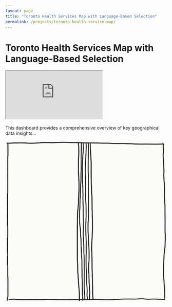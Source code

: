 ```yaml
---
layout: page
title: "Toronto Health Services Map with Language-Based Selection"
permalink: /projects/toronto-health-service-map/
---
```


<div class="project-container">

  # Toronto Health Services Map with Language-Based Selection

  <div class="map-section">
      <iframe 
          class="map-container"
          src="https://www.arcgis.com/apps/dashboards/1ad2f8f36fca438ca6d92ce40a5ac71e"
          allowfullscreen>
      </iframe>
  </div>

  <div class="description">
      <p>This dashboard provides a comprehensive overview of key geographical data insights...</p>
  </div>

  <div class="back-to-projects">
      <a href="/Projects/">
          <img src="/assets/images/juanjuan.gif" alt="Back to Projects">
      </a>
  </div>

</div>
